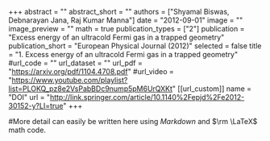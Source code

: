 +++
abstract = ""
abstract_short = ""
authors = ["Shyamal Biswas, Debnarayan Jana, Raj Kumar Manna"]
date = "2012-09-01"
image = ""
image_preview = ""
math = true
publication_types = ["2"]
publication = "Excess energy of an ultracold Fermi gas in a trapped geometry"
publication_short = "European Physical Journal  (2012)"
selected = false
title = "1. Excess energy of an ultracold Fermi gas in a trapped geometry"
#url_code = ""
url_dataset = ""
url_pdf = "https://arxiv.org/pdf/1104.4708.pdf"
#url_video = "https://www.youtube.com/playlist?list=PLOKQ_pz8e2VsPabBDc9nump5pM6UrQXKt"
[[url_custom]]
    name = "DOI"
    url = "http://link.springer.com/article/10.1140%2Fepjd%2Fe2012-30152-y?LI=true"
+++

#More detail can easily be written here using *Markdown* and $\rm \LaTeX$ math code.
